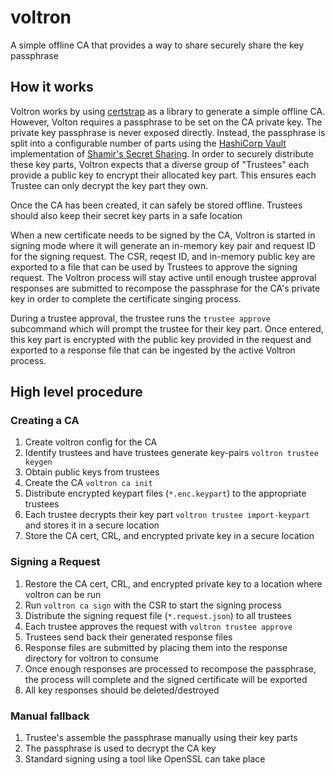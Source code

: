 # voltron
A simple offline CA that provides a way to share securely share the key passphrase

## How it works

Voltron works by using [certstrap](https://github.com/square/certstrap) as a library to generate a simple offline CA. However, Volton requires a passphrase to be set on the CA private key. The private key passphrase is never exposed directly. Instead, the passphrase is split into a configurable number of parts using the [HashiCorp Vault](https://github.com/hashicorp/vault/tree/main/shamir) implementation of [Shamir's Secret Sharing](https://en.wikipedia.org/wiki/Shamir%27s_Secret_Sharing). In order to securely distribute these key parts, Voltron expects that a diverse group of "Trustees" each provide a public key to encrypt their allocated key part. This ensures each Trustee can only decrypt the key part they own.

Once the CA has been created, it can safely be stored offline. Trustees should also keep their secret key parts in a safe location

When a new certificate needs to be signed by the CA, Voltron is started in signing mode where it will generate an in-memory key pair and request ID for the signing request. The CSR, reqest ID, and in-memory public key are exported to a file that can be used by Trustees to approve the signing request. The Voltron process will stay active until enough trustee approval responses are submitted to recompose the passphrase for the CA's private key in order to complete the certificate singing process.

During a trustee approval, the trustee runs the `trustee approve` subcommand which will prompt the trustee for their key part. Once entered, this key part is encrypted with the public key provided in the request and exported to a response file that can be ingested by the active Voltron process.

## High level procedure

### Creating a CA

1. Create voltron config for the CA
2. Identify trustees and have trustees generate key-pairs `voltron trustee keygen`
3. Obtain public keys from trustees
4. Create the CA `voltron ca init`
5. Distribute encrypted keypart files (`*.enc.keypart`) to the appropriate trustees
6. Each trustee decrypts their key part `voltron trustee import-keypart` and stores it in a secure location
7. Store the CA cert, CRL, and encrypted private key in a secure location

### Signing a Request

1. Restore the CA cert, CRL, and encrypted private key to a location where voltron can be run
2. Run `voltron ca sign` with the CSR to start the signing process
3. Distribute the signing request file (`*.request.json`) to all trustees
4. Each trustee approves the request with `voltron trustee approve`
5. Trustees send back their generated response files
6. Response files are submitted by placing them into the response directory for voltron to consume
7. Once enough responses are processed to recompose the passphrase, the process will complete and the signed certificate will be exported
8. All key responses should be deleted/destroyed

### Manual fallback

1. Trustee's assemble the passphrase manually using their key parts
2. The passphrase is used to decrypt the CA key
3. Standard signing using a tool like OpenSSL can take place